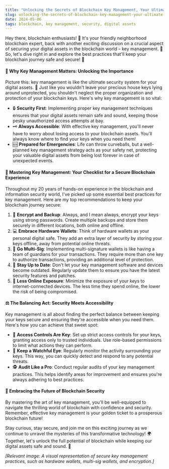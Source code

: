 ```yaml
---
title: "Unlocking the Secrets of Blockchain Key Management, Your Ultimate Security Guide"
slug: unlocking-the-secrets-of-blockchain-key-management-your-ultimate-security-guide
date: 2024-05-06
tags: blockchain, key management, security, digital assets
---
```


Hey there, blockchain enthusiasts! 🙌 It's your friendly neighborhood blockchain expert, back with another exciting discussion on a crucial aspect of securing your digital assets in the blockchain world – key management. 🔐 So, let's dive right in and explore the best practices that'll keep your blockchain journey safe and secure! 💪

#### 🌟 Why Key Management Matters: Unlocking the Importance

Picture this: key management is like the ultimate security system for your digital assets. 🏰 Just like you wouldn't leave your precious house keys lying around unprotected, you shouldn't neglect the proper organization and protection of your blockchain keys. Here's why key management is so vital:

- 🔒 **Security First**: Implementing proper key management techniques ensures that your digital assets remain safe and sound, keeping those pesky unauthorized access attempts at bay.
- 🗝️ **Always Accessible**: With effective key management, you'll never have to worry about losing access to your blockchain assets. You'll always know where to find your keys when you need them!
- 🆘 **Prepared for Emergencies**: Life can throw curveballs, but a well-planned key management strategy acts as your safety net, protecting your valuable digital assets from being lost forever in case of unexpected events.

#### 🔐 Mastering Key Management: Your Checklist for a Secure Blockchain Experience

Throughout my 20 years of hands-on experience in the blockchain and information security world, I've picked up some essential best practices for key management. Here are my top recommendations to keep your blockchain journey secure:

1. 💾 **Encrypt and Backup**: Always, and I mean always, encrypt your keys using strong passwords. Create multiple backups and store them securely in different locations, both online and offline.
2. 💻 **Embrace Hardware Wallets**: Think of hardware wallets as your personal digital safe. They add an extra layer of security by storing your keys offline, away from potential online threats.
3. 🔑 **Go Multi-Sig**: Implementing multi-signature wallets is like having a team of guardians for your transactions. They require more than one key to authorize transactions, providing an additional level of protection.
4. 🔄 **Stay Up to Date**: Don't let your key management software and devices become outdated. Regularly update them to ensure you have the latest security features and patches.
5. 🙈 **Less Online Exposure**: Minimize the exposure of your keys to internet-connected devices. The less time they spend online, the lower the risk of being compromised.

#### ⚖️ The Balancing Act: Security Meets Accessibility

Key management is all about finding the perfect balance between keeping your keys secure and ensuring they're accessible when you need them. Here's how you can achieve that sweet spot:

- 🔐 **Access Controls Are Key**: Set up strict access controls for your keys, granting access only to trusted individuals. Use role-based permissions to limit what actions they can perform.
- 👀 **Keep a Watchful Eye**: Regularly monitor the activity surrounding your keys. This way, you can quickly detect and respond to any potential threats.
- 🕵️ **Audit Like a Pro**: Conduct regular audits of your key management practices. This helps identify areas for improvement and ensures you're always adhering to best practices.

#### 🚀 Embracing the Future of Blockchain Security

By mastering the art of key management, you'll be well-equipped to navigate the thrilling world of blockchain with confidence and security. Remember, effective key management is your golden ticket to a prosperous blockchain future!

Stay curious, stay secure, and join me on this exciting journey as we continue to unravel the mysteries of this transformative technology! 🌍 Together, let's unlock the full potential of blockchain while keeping our digital assets safe and sound. 💪

*[Relevant image: A visual representation of secure key management practices, such as hardware wallets, multi-sig wallets, and encryption.]*
